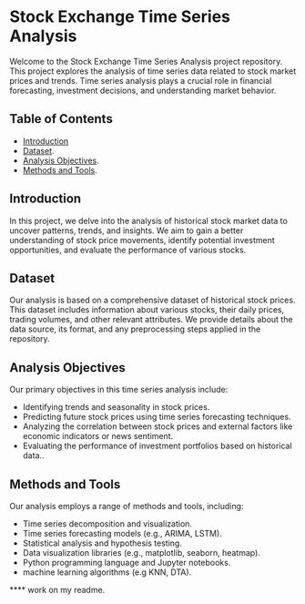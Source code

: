 # Stock Exchange Time Series Analysis

Welcome to the Stock Exchange Time Series Analysis project repository. This project explores the analysis of time series data related to stock market prices and trends. Time series analysis plays a crucial role in financial forecasting, investment decisions, and understanding market behavior.

## Table of Contents

- [Introduction](#introduction)
- [Dataset](#dataset).
- [Analysis Objectives](#analysis-objectives).
- [Methods and Tools](#methods-and-tools).

## Introduction

In this project, we delve into the analysis of historical stock market data to uncover patterns, trends, and insights. We aim to gain a better understanding of stock price movements, identify potential investment opportunities, and evaluate the performance of various stocks.

## Dataset

Our analysis is based on a comprehensive dataset of historical stock prices. This dataset includes information about various stocks, their daily prices, trading volumes, and other relevant attributes. We provide details about the data source, its format, and any preprocessing steps applied in the repository.

## Analysis Objectives

Our primary objectives in this time series analysis include:

- Identifying trends and seasonality in stock prices.
- Predicting future stock prices using time series forecasting techniques.
- Analyzing the correlation between stock prices and external factors like economic indicators or news sentiment.
- Evaluating the performance of investment portfolios based on historical data..

## Methods and Tools

Our analysis employs a range of methods and tools, including:

- Time series decomposition and visualization.
- Time series forecasting models (e.g., ARIMA, LSTM).
- Statistical analysis and hypothesis testing.
- Data visualization libraries (e.g., matplotlib, seaborn, heatmap).
- Python programming language and Jupyter notebooks.
- machine learning algorithms (e.g KNN, DTA).



**** work on my readme.

